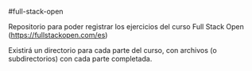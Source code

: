 #full-stack-open

Repositorio para poder registrar los ejercicios del curso Full Stack Open (https://fullstackopen.com/es)

Existirá un directorio para cada parte del curso, con archivos (o subdirectorios) con cada parte completada.

